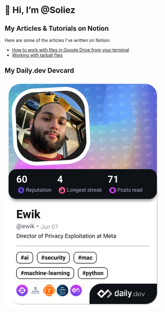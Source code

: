 #  👋 Hi, I’m @Soliez


## My Articles & Tutorials on Notion
Here are some of the articles I've written on Notion:
- [How to work with files in Google Drive from your terminal](https://soliez.notion.site/How-to-work-with-files-in-Google-Drive-from-your-terminal-40df95b44b5c4c1087e52acf0e87875d?pvs=4)
- [Working with tarball files](https://soliez.notion.site/Working-with-tarball-files-a257724676824c139fcdbf413bbf5e95?pvs=4)

## My Daily.dev Devcard
<a href="https://app.daily.dev/ewik"><img src="devcard.png"/></a>
